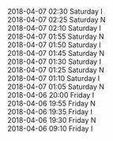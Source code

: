 2018-04-07 02:30 Saturday  I  
2018-04-07 02:25 Saturday  N  
2018-04-07 02:10 Saturday  I  
2018-04-07 01:55 Saturday  N  
2018-04-07 01:50 Saturday  I  
2018-04-07 01:45 Saturday  N  
2018-04-07 01:30 Saturday  I  
2018-04-07 01:25 Saturday  N  
2018-04-07 01:10 Saturday  I  
2018-04-07 01:05 Saturday  N  
2018-04-06 20:00 Friday  I  
2018-04-06 19:55 Friday  N  
2018-04-06 19:35 Friday  I  
2018-04-06 19:30 Friday  N  
2018-04-06 09:10 Friday  I  
